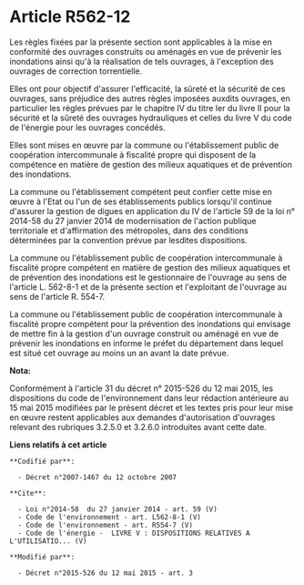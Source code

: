 # Article R562-12

Les règles fixées par la présente section sont applicables à la mise en conformité des ouvrages construits ou aménagés en vue
de prévenir les inondations ainsi qu'à la réalisation de tels ouvrages, à l'exception des ouvrages de correction
torrentielle. 

Elles ont pour objectif d'assurer l'efficacité, la sûreté et la sécurité de ces ouvrages, sans préjudice des autres règles
imposées auxdits ouvrages, en particulier les règles prévues par le chapitre IV du titre Ier du livre II pour la sécurité et
la sûreté des ouvrages hydrauliques et celles du livre V du code de l'énergie pour les ouvrages concédés. 

Elles sont mises en œuvre par la commune ou l'établissement public de coopération intercommunale à fiscalité propre qui
disposent de la compétence en matière de gestion des milieux aquatiques et de prévention des inondations. 

La commune ou l'établissement compétent peut confier cette mise en œuvre à l'Etat ou l'un de ses établissements publics
lorsqu'il continue d'assurer la gestion de digues en application du IV de l'article 59 de la loi n° 2014-58 du 27 janvier
2014 de modernisation de l'action publique territoriale et d'affirmation des métropoles, dans des conditions déterminées par
la convention prévue par lesdites dispositions. 

La commune ou l'établissement public de coopération intercommunale à fiscalité propre compétent en matière de gestion des
milieux aquatiques et de prévention des inondations est le gestionnaire de l'ouvrage au sens de l'article L. 562-8-1 et de la
présente section et l'exploitant de l'ouvrage au sens de l'article R. 554-7. 

La commune ou l'établissement public de coopération intercommunale à fiscalité propre compétent pour la prévention des
inondations qui envisage de mettre fin à la gestion d'un ouvrage construit ou aménagé en vue de prévenir les inondations en
informe le préfet du département dans lequel est situé cet ouvrage au moins un an avant la date prévue.

**Nota:**

Conformément à l'article 31 du décret n° 2015-526 du 12 mai 2015, les dispositions du code de l'environnement dans leur
rédaction antérieure au 15 mai 2015 modifiées par le présent décret et les textes pris pour leur mise en œuvre restent
applicables aux demandes d'autorisation d'ouvrages relevant des rubriques 3.2.5.0 et 3.2.6.0 introduites avant cette date.

**Liens relatifs à cet article**

	**Codifié par**:

	  - Décret n°2007-1467 du 12 octobre 2007

	**Cite**:

	  - Loi n°2014-58  du 27 janvier 2014 - art. 59 (V)
	  - Code de l'environnement - art. L562-8-1 (V)
	  - Code de l'environnement - art. R554-7 (V)
	  - Code de l'énergie -  LIVRE V : DISPOSITIONS RELATIVES A L'UTILISATIO... (V)

	**Modifié par**:

	  - Décret n°2015-526 du 12 mai 2015 - art. 3
